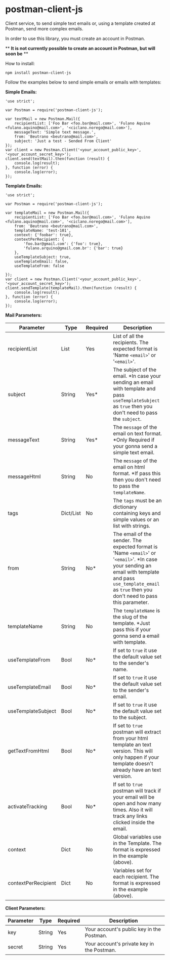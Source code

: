 # postman-client-js
Client service, to send simple text emails or, using a template created at Postman, send more complex emails.

In order to use this library, you must create an account in Postman.

** **It is not currently possible to create an account in Postman, but will soon be** **

How to install:

    npm install postman-client-js

Follow the examples below to send simple emails or emails with templates:

**Simple Emails:**

    'use strict';

    var Postman = require('postman-client-js');

    var textMail = new Postman.Mail({
        recipientList: ['Foo Bar <foo.bar@mail.com>', 'Fulano Aquino <fulano.aquino@mail.com>', '<ciclano.norego@mail.com>'],
        messageText: 'Simple text message.',
        from: 'Beutrano <beutrano@mail.com>',
        subject: 'Just a test - Sended From Client'
    });
    var client = new Postman.Client('<your_account_public_key>', '<your_account_secret_key>');
    client.send(textMail).then(function (result) {
        console.log(result);
    }, function (error) {
        console.log(error);
    });

**Template Emails:**

    'use strict';

    var Postman = require('postman-client-js');

    var templateMail = new Postman.Mail({
        recipientList: ['Foo Bar <foo.bar@mail.com>', 'Fulano Aquino <fulano.aquino@mail.com>', '<ciclano.norego@mail.com>'],
        from: 'Beutrano <beutrano@mail.com>',
        templateName: 'test-101',
        context: {'foobar': true},
        contextPerRecipient: {
            'foo.bar@gmail.com': {'foo': true},
            'fulano.arquino@gmail.com.br': {'bar': true}
        },
        useTemplateSubject: true,
        useTemplateEmail: false,
        useTemplateFrom: false

    });
    var client = new Postman.Client('<your_account_public_key>', '<your_account_secret_key>');
    client.sendTemplate(templateMail).then(function (result) {
        console.log(result);
    }, function (error) {
        console.log(error);
    });

**Mail Parameters:**

Parameter | Type | Required | Description
------------ | ------------ |------------- | -------------
recipientList | List | Yes | List of all the recipients. The expected format is 'Name `<email>`' or '`<email>`'.
subject | String | Yes* | The subject of the email. *In case your sending an email with template and pass `useTemplateSubject` as `true` then you don't need to pass the `subject`.
messageText | String | Yes* | The `message` of the email on text format. *Only Required if your gonna send a simple text email.
messageHtml | String | No | The `message` of the email on html format. *If pass this then you don't need to pass the `templateName`.
tags | Dict/List | No | The `tags` must be an dictionary containing keys and simple values or an list with strings.
from | String | No* | The email of the sender. The expected format is 'Name `<email>`' or '`<email>`'. *In case your sending an email with template and pass `use_template_email` as `true` then you don't need to pass this parameter.
templateName | String | No | The `templateName` is the slug of the template. *Just pass this if your gonna send a email with template.
useTemplateFrom | Bool | No* | If set to `true` it use the default value set to the sender's name.
useTemplateEmail | Bool | No* | If set to `true` it use the default value set to the sender's email.
useTemplateSubject | Bool | No* | If set to `true` it use the default value set to the subject.
getTextFromHtml | Bool | No* | If set to `true` postman will extract from your html template an text version. This will only happen if your template doesn't already have an text version.
activateTracking | Bool | No* | If set to `true` postman will track if your email will be open and how many times. Also it will track any links clicked inside the email.
context | Dict | No | Global variables use in the Template. The format is expressed in the example (above).
contextPerRecipient | Dict | No | Variables set for each recipient. The format is expressed in the example (above).

**Client Parameters:**

Parameter | Type | Required | Description
------------ | ------------ |------------- | -------------
key | String | Yes | Your account's public key in the Postman.
secret | String | Yes | Your account's private key in the Postman.
